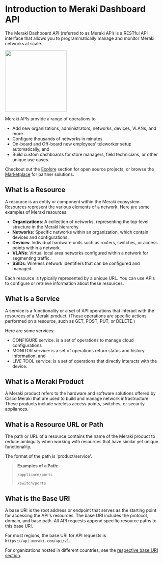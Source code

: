 # Introduction to Meraki Dashboard API

The Meraki Dashboard API (referred to as Meraki API) is a RESTful API interface that allows you to programmatically manage and monitor Meraki networks at scale.

<img src="../images/cloud-code.png" width="200px">


Meraki APIs provide a range of operations to

- Add new organizations, administrators, networks, devices, VLANs, and more
- Configure thousands of networks in minutes
- On-board and Off-board new employees’ teleworker setup automatically, and
- Build custom dashboards for store managers, field technicians, or other unique use cases. 


Checkout out the [Explore](https://developer.cisco.com/meraki/explore/) section for open source projects, or browse the [Marketplace](https://apps.meraki.io/) for partner solutions.

## What is a Resource 

A resource is an entity or component within the Meraki ecosystem.  Resources represent the various elements of a network.  Here are some examples of Meraki resources:

- **Organizations**: A collection of networks, representing the top-level structure in the Meraki hierarchy.
- **Networks**: Specific networks within an organization, which contain devices and configurations.
- **Devices**: Individual hardware units such as routers, switches, or access points within a network.
- **VLANs**: Virtual local area networks configured within a network for segmenting traffic.
- **SSIDs**: Wireless network identifiers that can be configured and managed.

Each resource is typically represented by a unique URL. You can use APIs to configure or retrieve information about these resources.

## What is a Service 

A service is a functionality or a set of API operations that interact with the resources of a Meraki product. (These operations are specific actions performed on a resource, such as GET, POST, PUT, or DELETE.)

Here are some services:

- CONFIGURE service: is a set of operations to manage cloud configurations
- MONITOR service: is a set of operations return status and history information, and
- LIVE TOOL service: is a set of operations that directly interacts with the device.

## What is a Meraki Product 

A Meraki product refers to the hardware and software solutions offered by Cisco Meraki that are used to build and manage network infrastructure. These products include wireless access points, switches, or security appliances.

## What is a Resource URL or Path 

The path or URL of a resource contains the name of the Meraki product to reduce ambiguity when working with resources that have similar yet unique functionality. 

The format of the path is 'product/service'.

> **Examples of a Path:**
>
> `/appliance/ports`
>
> `/switch/ports`

## What is the Base URI 

A base URI is the root address or endpoint that serves as the starting point for accessing the API's resources. The base URI includes the protocol, domain, and base path. All API requests append specific resource paths to this base URI.

For most regions, the base URI for API requests is `https://api.meraki.com/api/v1`.

For organizations hosted in different countries, see the [respective base URI section](https://developer.cisco.com/meraki/api-v1/getting-started/#base-uri).


